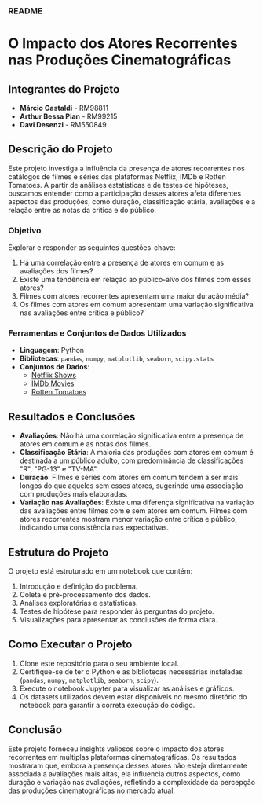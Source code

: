 ### README

# O Impacto dos Atores Recorrentes nas Produções Cinematográficas

## Integrantes do Projeto
- **Márcio Gastaldi** - RM98811
- **Arthur Bessa Pian** - RM99215
- **Davi Desenzi** - RM550849

## Descrição do Projeto
Este projeto investiga a influência da presença de atores recorrentes nos catálogos de filmes e séries das plataformas Netflix, IMDb e Rotten Tomatoes. A partir de análises estatísticas e de testes de hipóteses, buscamos entender como a participação desses atores afeta diferentes aspectos das produções, como duração, classificação etária, avaliações e a relação entre as notas da crítica e do público.

### Objetivo
Explorar e responder as seguintes questões-chave:
1. Há uma correlação entre a presença de atores em comum e as avaliações dos filmes?
2. Existe uma tendência em relação ao público-alvo dos filmes com esses atores?
3. Filmes com atores recorrentes apresentam uma maior duração média?
4. Os filmes com atores em comum apresentam uma variação significativa nas avaliações entre crítica e público?

### Ferramentas e Conjuntos de Dados Utilizados
- **Linguagem**: Python
- **Bibliotecas**: `pandas`, `numpy`, `matplotlib`, `seaborn`, `scipy.stats`
- **Conjuntos de Dados**:
  - [Netflix Shows](https://www.kaggle.com/datasets/shivamb/netflix-shows)
  - [IMDb Movies](https://www.kaggle.com/datasets/ashpalsingh1525/imdb-movies-dataset)
  - [Rotten Tomatoes](https://www.kaggle.com/datasets/stefanoleone992/rotten-tomatoes-movies-and-critic-reviews-dataset/data)

## Resultados e Conclusões
- **Avaliações**: Não há uma correlação significativa entre a presença de atores em comum e as notas dos filmes.
- **Classificação Etária**: A maioria das produções com atores em comum é destinada a um público adulto, com predominância de classificações "R", "PG-13" e "TV-MA".
- **Duração**: Filmes e séries com atores em comum tendem a ser mais longos do que aqueles sem esses atores, sugerindo uma associação com produções mais elaboradas.
- **Variação nas Avaliações**: Existe uma diferença significativa na variação das avaliações entre filmes com e sem atores em comum. Filmes com atores recorrentes mostram menor variação entre crítica e público, indicando uma consistência nas expectativas.

## Estrutura do Projeto
O projeto está estruturado em um notebook que contém:
1. Introdução e definição do problema.
2. Coleta e pré-processamento dos dados.
3. Análises exploratórias e estatísticas.
4. Testes de hipótese para responder às perguntas do projeto.
5. Visualizações para apresentar as conclusões de forma clara.

## Como Executar o Projeto
1. Clone este repositório para o seu ambiente local.
2. Certifique-se de ter o Python e as bibliotecas necessárias instaladas (`pandas`, `numpy`, `matplotlib`, `seaborn`, `scipy`).
3. Execute o notebook Jupyter para visualizar as análises e gráficos.
4. Os datasets utilizados devem estar disponíveis no mesmo diretório do notebook para garantir a correta execução do código.

## Conclusão
Este projeto forneceu insights valiosos sobre o impacto dos atores recorrentes em múltiplas plataformas cinematográficas. Os resultados mostraram que, embora a presença desses atores não esteja diretamente associada a avaliações mais altas, ela influencia outros aspectos, como duração e variação nas avaliações, refletindo a complexidade da percepção das produções cinematográficas no mercado atual.
